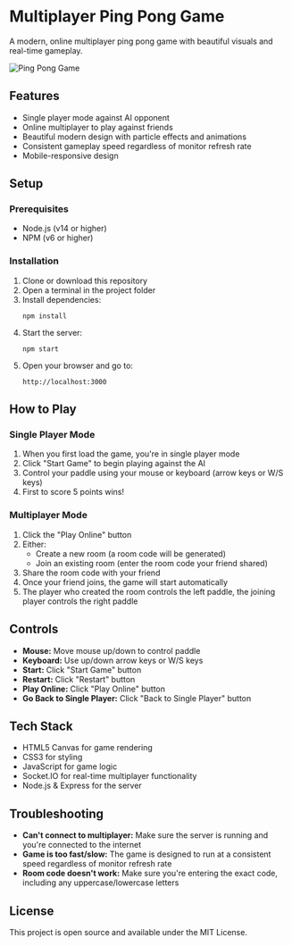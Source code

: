 # Multiplayer Ping Pong Game

A modern, online multiplayer ping pong game with beautiful visuals and real-time gameplay.

![Ping Pong Game](https://i.imgur.com/example.png)

## Features

- Single player mode against AI opponent
- Online multiplayer to play against friends
- Beautiful modern design with particle effects and animations
- Consistent gameplay speed regardless of monitor refresh rate
- Mobile-responsive design

## Setup

### Prerequisites
- Node.js (v14 or higher)
- NPM (v6 or higher)

### Installation

1. Clone or download this repository
2. Open a terminal in the project folder
3. Install dependencies:
   ```
   npm install
   ```
4. Start the server:
   ```
   npm start
   ```
5. Open your browser and go to:
   ```
   http://localhost:3000
   ```

## How to Play

### Single Player Mode
1. When you first load the game, you're in single player mode
2. Click "Start Game" to begin playing against the AI
3. Control your paddle using your mouse or keyboard (arrow keys or W/S keys)
4. First to score 5 points wins!

### Multiplayer Mode
1. Click the "Play Online" button
2. Either:
   - Create a new room (a room code will be generated)
   - Join an existing room (enter the room code your friend shared)
3. Share the room code with your friend
4. Once your friend joins, the game will start automatically
5. The player who created the room controls the left paddle, the joining player controls the right paddle

## Controls

- **Mouse:** Move mouse up/down to control paddle
- **Keyboard:** Use up/down arrow keys or W/S keys
- **Start:** Click "Start Game" button
- **Restart:** Click "Restart" button
- **Play Online:** Click "Play Online" button
- **Go Back to Single Player:** Click "Back to Single Player" button

## Tech Stack

- HTML5 Canvas for game rendering
- CSS3 for styling
- JavaScript for game logic
- Socket.IO for real-time multiplayer functionality
- Node.js & Express for the server

## Troubleshooting

- **Can't connect to multiplayer:** Make sure the server is running and you're connected to the internet
- **Game is too fast/slow:** The game is designed to run at a consistent speed regardless of monitor refresh rate
- **Room code doesn't work:** Make sure you're entering the exact code, including any uppercase/lowercase letters

## License

This project is open source and available under the MIT License. 